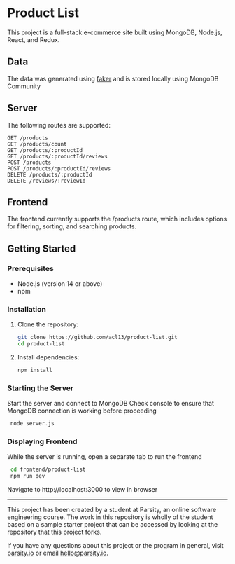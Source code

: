 # Product List

This project is a full-stack e-commerce site built using MongoDB, Node.js, React, and Redux.

## Data

The data was generated using [faker](https://fakerjs.dev/) and is stored locally using MongoDB Community

## Server

The following routes are supported:

```
GET /products
GET /products/count
GET /products/:productId
GET /products/:productId/reviews
POST /products
POST /products/:productId/reviews
DELETE /products/:productId
DELETE /reviews/:reviewId
```

## Frontend

The frontend currently supports the /products route, which includes options for filtering, sorting, and searching products.

## Getting Started

### Prerequisites

- Node.js (version 14 or above)
- npm

### Installation

1. Clone the repository:

   ```bash
   git clone https://github.com/acl13/product-list.git
   cd product-list
   ```

2. Install dependencies:

   ```bash
   npm install
   ```

### Starting the Server

Start the server and connect to MongoDB
Check console to ensure that MongoDB connection is working before proceeding

```bash
 node server.js
```

### Displaying Frontend

While the server is running, open a separate tab to run the frontend

```bash
 cd frontend/product-list
 npm run dev
```

Navigate to http://localhost:3000 to view in browser

---

This project has been created by a student at Parsity, an online software engineering course. The work in this repository is wholly of the student based on a sample starter project that can be accessed by looking at the repository that this project forks.

If you have any questions about this project or the program in general, visit [parsity.io](https://parsity.io/) or email hello@parsity.io.
